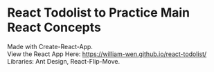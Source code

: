 # React Todolist to Practice Main React Concepts <br/>
Made with Create-React-App. <br/>
View the React App Here: https://william-wen.github.io/react-todolist/ <br />
Libraries: Ant Design, React-Flip-Move.
